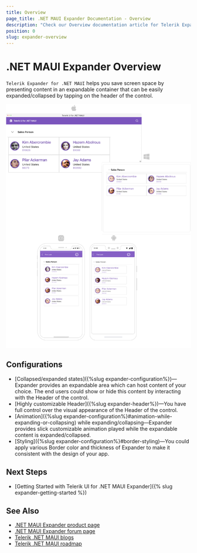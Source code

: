 ```yaml
---
title: Overview
page_title: .NET MAUI Expander Documentation - Overview
description: "Check our Overview documentation article for Telerik Expander for .NET MAUI control."
position: 0
slug: expander-overview
---
```


# .NET MAUI Expander Overview

`Telerik Expander for .NET MAUI` helps you save screen space by presenting content in an expandable container that can be easily expanded/collapsed by tapping on the header of the control.

![.NET MAUI Expander Overview](images/expander-overview.png "Expander Overview")

## Configurations

* [Collapsed/expanded states]({%slug expander-configuration%})&mdash;Expander provides an expandable area which can host content of your choice. The end users could show or hide this content by interacting with the Header of the control.
* [Highly customizable Header]({%slug expander-header%})&mdash;You have full control over the visual appearance of the Header of the control.
* [Animation]({%slug expander-configuration%}#animation-while-expanding-or-collapsing) while expanding/collapsing&mdash;Expander provides slick customizable animation played while the expandable content is expanded/collapsed.
* [Styling]({%slug expander-configuration%}#border-styling)&mdash;You could apply various Border color and thickness of Expander to make it consistent with the design of your app.

## Next Steps

- [Getting Started with Telerik UI for .NET MAUI Expander]({% slug expander-getting-started %})

## See Also

- [.NET MAUI Expander product page](https://www.telerik.com/maui-ui/expander)
- [.NET MAUI Expander forum page](https://www.telerik.com/forums/maui?tagId=1980)
- [Telerik .NET MAUI blogs](https://www.telerik.com/blogs/mobile-net-maui)
- [Telerik .NET MAUI roadmap](https://www.telerik.com/support/whats-new/maui-ui/roadmap)
